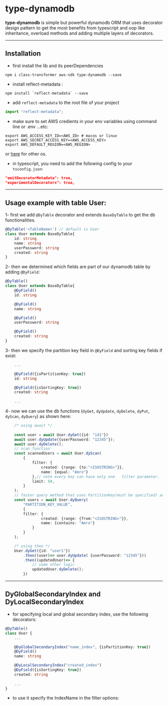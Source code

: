 # type-dynamodb

**type-dynamodb** is simple but powerful dynamodb ORM that uses decorator design pattern to get the most benefits from typescript and oop like inheritance, overload methods and adding multiple  layers of decorators.

-----

## Installation
- first install the lib and its peerDependencies
```shell
npm i class-transformer aws-sdk type-dynamodb --save
```
- install reflect-metadata :
```shell
npm install `reflect-metadata` --save

```
- add `reflect-metadata` to the root file of your project
```typescript
import "reflect-metadata";
```
- make sure to set AWS credients in your env variables using command line or .env ...etc:
```shell
export AWS_ACCESS_KEY_ID=<AWS_ID> # macos or linux
export AWS_SECRET_ACCESS_KEY=<AWS_ACCESS_KEY>
export AWS_DEFAULT_REGION=<AWS_REGION>
```
or [here](https://docs.aws.amazon.com/cli/latest/userguide/cli-configure-envvars.html) for other os. 

- in typescript, you need to add the following config to your `tsconfig.json`:
```json
"emitDecoratorMetadata": true,
"experimentalDecorators": true,
```
-----
## Usage example with table User:
1- first we add `@DyTable` decorator and extends `BaseDyTable` to get the db functionalities. 
```typescript
@DyTable('<TableName>') // default is User
class User extends BaseDyTable{
    id: string
    name: string
    userPassword: string
    created: string
}
```
2- then we determined which fields are part of our dynamodb table by adding `@DyField`:
```typescript
@DyTable()
class User extends BaseDyTable{
    @DyField()
    id: string

    @DyField()
    name: string

    @DyField()
    userPassword: string

    @DyField()
    created: string
}
```
3- then we specify the partition key field in `@DyField` and sorting key fields if exist:
```typescript
    ...

    @DyField({isPartitionKey: true})
    id: string

    @DyField({isSortingKey: true})
    created: string
    
    ...
```
4- now we can use the db functions (`dyGet`, `dyUpdate`, `dyDelete`, `dyPut`, `dyScan`, `dyQuery`) as shown here:
```typescript
    /* using await */
    
    const user = await User.dyGet({id: "id1"})
    await user.dyUpdate({userPassword: "12345"});
    await user.dyDelete();
    // scan function
    const scannedUsers = await User.dyScan(
        {
            filter: {
                created: {range: {to:"<ISOSTRING>"}},
                name: {equal: "Amro"}
            },// note every key can have only one   filter parameter.
            limit: 50,
        }
    );
    // faster query method that uses PartitionKey(must be specified) and specify sortingKey automatically
    const users = await User.dyQuery(
        "PARTITION_KEY_VALUE",
        {
        filter: {
                created: {range: {from:"<ISOSTRING>"}},
                name: {contains: "Amro"}
            } 
        }
    );

    /* using then */
    User.dyGet({id: "user1"})
        .then((user)=> user.dyUpdate( {userPassword: "12345"}))
        .then((updatedUser)=> {
            // some other logic
            updatedUser.dyDelete();
        })

```

-----

## DyGlobalSecondaryIndex and DyLocalSecondaryIndex
- for specifying local and global secondary index, use the following decorators:
```typescript
@DyTable()
class User {
    ... 

    @DyGlobalSecondaryIndex("name_index", {isPartitionKey: true})
    @DyField()
    name: string

    @DyLocalSecondaryIndex("created_index")
    @DyField({isSortingKey: true})
    created: string
    
    ...
}
```
-  to use it specify the IndexName in the filter options:
